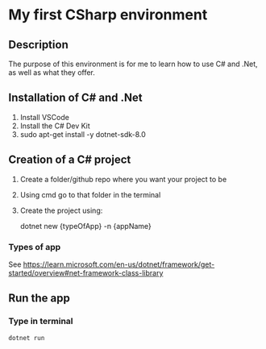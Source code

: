 # My first CSharp environment

## Description
The purpose of this environment is for me to learn how to use C# and .Net, as well as what they offer.

## Installation of C# and .Net

1. Install VSCode
2. Install the C# Dev Kit
3. sudo apt-get install -y dotnet-sdk-8.0

## Creation of a C# project

1. Create a folder/github repo where you want your project to be
2. Using cmd go to that folder in the terminal
3. Create the project using:
    
    dotnet new {typeOfApp} -n {appName}

### Types of app

See https://learn.microsoft.com/en-us/dotnet/framework/get-started/overview#net-framework-class-library

## Run the app

### Type in terminal 
    dotnet run